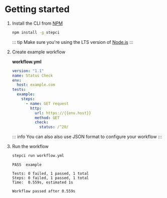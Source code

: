 # Getting started

1. Install the CLI from [NPM](https://www.npmjs.com/package/stepci)

    ```sh
    npm install -g stepci
    ```

    ::: tip
    Make sure you're using the LTS version of [Node.js](https://nodejs.org/en/)
    :::

2. Create example workflow

    **workflow.yml**

    ```yaml
    version: "1.1"
    name: Status Check
    env:
      host: example.com
    tests:
      example:
        steps:
          - name: GET request
            http:
              url: https://{{env.host}}
              method: GET
              check:
                status: /^20/
    ```

    ::: info
    You can also also use JSON format to configure your workflow
    :::

3. Run the workflow

    ```sh
    stepci run workflow.yml
    ```

    ```
    PASS  example

    Tests: 0 failed, 1 passed, 1 total
    Steps: 0 failed, 1 passed, 1 total
    Time:  0.559s, estimated 1s

    Workflow passed after 0.559s
    ```
